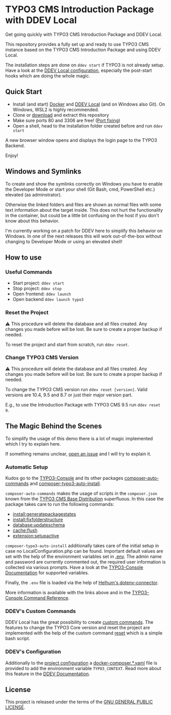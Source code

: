 # TYPO3 CMS Introduction Package with DDEV Local

Get going quickly with TYPO3 CMS Introduction Package and DDEV Local.

This repository provides a fully set up and ready to use TYPO3 CMS instance
based on the TYPO3 CMS Introduction Package and using DDEV Local.

The installation steps are done on `ddev start` if TYPO3 is not already setup.
Have a look at the [DDEV Local configuration](.ddev/config.yaml), especially
the post-start hooks which are doing the whole magic.

## Quick Start

* Install (and start) [Docker](https://docs.docker.com/#docker-products) and [DDEV Local](https://ddev.readthedocs.io/en/stable/)
  (and on Windows also Git). On Windows, WSL2 is highly recommended.
* Clone or [download](https://github.com/GsTYPO3/introduction/archive/master.zip)
  and extract this repository
* Make sure ports 80 and 3306 are free! ([Port fixing](https://ddev.readthedocs.io/en/stable/users/troubleshooting/#unable-listen))
* Open a shell, head to the installation folder created before and run `ddev start`

A new browser window opens and displays the login page to the TYPO3 Backend.

Enjoy!

## Windows and Symlinks

To create and show the symlinks correctly on Windows you have to enable the
Developer Mode or start your shell (Git Bash, cmd, PowerShell etc.) elevated
(as adminstrator).

Otherwise the linked folders and files are shown as normal files with some text
information about the target inside. This does not hurt the functionality in
the container, but could be a little bit confusing on the host if you don't know
about this behavior.

I'm currently working on a patch for DDEV here to simplify this behavior on
Windows. In one of the next releases this will work out-of-the-box without
changing to Developer Mode or using an elevated shell!

## How to use

### Useful Commands

* Start project: `ddev start`
* Stop project: `ddev stop`
* Open frontend: `ddev launch`
* Open backend `ddev launch typo3`

### Reset the Project

⚠️ This procedure will delete the database and all files created. Any changes you
made before will be lost. Be sure to create a proper backup if needed.

To reset the project and start from scratch, run `ddev reset`.

### Change TYPO3 CMS Version

⚠️ This procedure will delete the database and all files created. Any changes you
made before will be lost. Be sure to create a proper backup if needed.

To change the TYPO3 CMS version run `ddev reset [version]`. Valid versions are
10.4, 9.5 and 8.7 or just their major version part.

E.g., to use the Introduction Package with TYPO3 CMS 9.5 run `ddev reset 9`.

## The Magic Behind the Scenes

To simplify the usage of this demo there is a lot of magic implemented which I
try to explain here.

If something remains unclear, [open an issue](https://github.com/GsTYPO3/introduction/issues/new/choose)
and I will try to explain it.

### Automatic Setup

Kudos go to the [TYPO3-Console](https://github.com/TYPO3-Console) and its
other packages [composer-auto-commands](https://github.com/TYPO3-Console/composer-auto-commands#readme)
and [composer-typo3-auto-install](https://github.com/TYPO3-Console/composer-typo3-auto-install#readme).

`composer-auto-commands` makes the usage of scripts in the `composer.json` known
from the [TYPO3 CMS Base Distribution](https://github.com/TYPO3/TYPO3.CMS.BaseDistribution/blob/10.x/composer.json#L39-L47)
superfluous. In this case the package takes care to run the following commands:

* [install:generatepackagestates](https://docs.typo3.org/p/helhum/typo3-console/master/en-us/CommandReference/InstallGeneratepackagestates.html)
* [install:fixfolderstructure](https://docs.typo3.org/p/helhum/typo3-console/master/en-us/CommandReference/InstallFixfolderstructure.html)
* [database:updateschema](https://docs.typo3.org/p/helhum/typo3-console/master/en-us/CommandReference/DatabaseUpdateschema.html)
* [cache:flush](https://docs.typo3.org/p/helhum/typo3-console/master/en-us/CommandReference/CacheFlush.html)
* [extension:setupactive](https://docs.typo3.org/p/helhum/typo3-console/master/en-us/CommandReference/ExtensionSetupactive.html)

`composer-typo3-auto-install` additionally takes care of the initial setup in case no
LocalConfiguration.php can be found. Important default values are set with the help of
the environment variables set in [.env](.env).
The admin name and password are currently commented out, the required user information
is collected via various prompts. Have a look at the [TYPO3-Console Documentation](https://docs.typo3.org/p/helhum/typo3-console/master/en-us/CommandReference/InstallSetup.html)
for supported variables.

Finally, the `.env` file is loaded via the help of [Helhum's dotenv-connector](https://github.com/helhum/dotenv-connector#readme).

More information is available with the links above and in the [TYPO3-Console Command Reference](https://docs.typo3.org/p/helhum/typo3-console/master/en-us/CommandReference/Index.html).

### DDEV's Custom Commands

DDEV Local has the great possibility to create [custom commands](https://ddev.readthedocs.io/en/stable/users/extend/custom-commands/).
The features to change the TYPO3 Core version and reset the project are implemented
with the help of the custom command [reset](.ddev/commands/host/reset) which is a
simple bash script.

### DDEV's Configuration

Additionally to the [project configuration](.ddev/config.yaml) a [docker-composer.\*.yaml](.ddev/docker-compose.environment.yaml)
file is provided to add the environment variable `TYPO3_CONTEXT`. Read more about this
feature in the [DDEV Documentation](https://ddev.readthedocs.io/en/stable/users/extend/custom-compose-files/).

## License

This project is released under the terms of the [GNU GENERAL PUBLIC LICENSE](LICENSE).

